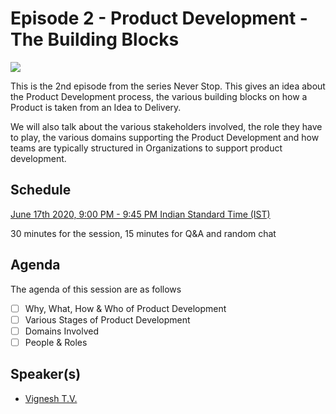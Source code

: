 # Episode 2 - Product Development - The Building Blocks

![](2-ProductDevelopmentBlocks.png)

This is the 2nd episode from the series Never Stop. This gives an idea about the Product Development process, the various building blocks on how a Product is taken from an Idea to Delivery. 

We will also talk about the various stakeholders involved, the role they have to play, the various domains supporting the Product Development and how teams are typically structured in Organizations to support product development.

## Schedule

[June 17th 2020, 9:00 PM - 9:45 PM Indian Standard Time (IST)]()

30 minutes for the session, 15 minutes for Q&A and random chat

## Agenda

The agenda of this session are as follows

- [ ] Why, What, How & Who of Product Development
- [ ] Various Stages of Product Development
- [ ] Domains Involved
- [ ] People & Roles

## Speaker(s)

- [Vignesh T.V.](http://tvvignesh.com/)